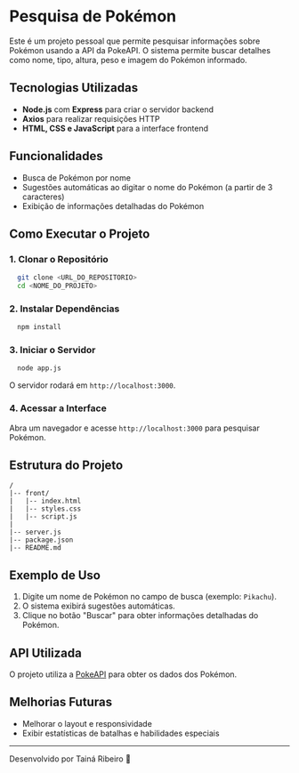 # Pesquisa de Pokémon

Este é um projeto pessoal que permite pesquisar informações sobre Pokémon usando a API da PokeAPI. O sistema permite buscar detalhes como nome, tipo, altura, peso e imagem do Pokémon informado.

## Tecnologias Utilizadas
- **Node.js** com **Express** para criar o servidor backend
- **Axios** para realizar requisições HTTP
- **HTML, CSS e JavaScript** para a interface frontend

## Funcionalidades
- Busca de Pokémon por nome
- Sugestões automáticas ao digitar o nome do Pokémon (a partir de 3 caracteres)
- Exibição de informações detalhadas do Pokémon

## Como Executar o Projeto

### 1. Clonar o Repositório
```bash
  git clone <URL_DO_REPOSITORIO>
  cd <NOME_DO_PROJETO>
```

### 2. Instalar Dependências
```bash
  npm install
```

### 3. Iniciar o Servidor
```bash
  node app.js
```
O servidor rodará em `http://localhost:3000`.

### 4. Acessar a Interface
Abra um navegador e acesse `http://localhost:3000` para pesquisar Pokémon.

## Estrutura do Projeto
```
/
|-- front/
|   |-- index.html
|   |-- styles.css
|   |-- script.js
|
|-- server.js
|-- package.json
|-- README.md
```

## Exemplo de Uso
1. Digite um nome de Pokémon no campo de busca (exemplo: `Pikachu`).
2. O sistema exibirá sugestões automáticas.
3. Clique no botão "Buscar" para obter informações detalhadas do Pokémon.

## API Utilizada
O projeto utiliza a [PokeAPI](https://pokeapi.co/) para obter os dados dos Pokémon.

## Melhorias Futuras
- Melhorar o layout e responsividade
- Exibir estatísticas de batalhas e habilidades especiais

---
Desenvolvido por Tainá Ribeiro 🚀

